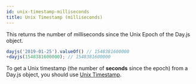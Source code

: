 ```yaml
---
id: unix-timestamp-milliseconds
title: Unix Timestamp (milliseconds) 
---
```


This returns the number of milliseconds since the Unix Epoch of the Day.js object.

```js
dayjs('2019-01-25').valueOf() // 1548381600000
+dayjs(1548381600000); // 1548381600000
```

To get a Unix timestamp (the number of **seconds** since the epoch) from a Day.js object, you should use [Unix Timestamp](./unix-timestamp).
